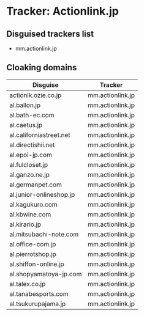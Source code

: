 # Tracker: Actionlink.jp

## Disguised trackers list

* mm.actionlink.jp

## Cloaking domains

| Disguise | Tracker |
| ---- | ---- |
| actionlk.ozie.co.jp | mm.actionlink.jp |
| al.ballon.jp | mm.actionlink.jp |
| al.bath-ec.com | mm.actionlink.jp |
| al.caetus.jp | mm.actionlink.jp |
| al.californiastreet.net | mm.actionlink.jp |
| al.directishii.net | mm.actionlink.jp |
| al.epoi-jp.com | mm.actionlink.jp |
| al.fulcloset.jp | mm.actionlink.jp |
| al.ganzo.ne.jp | mm.actionlink.jp |
| al.germanpet.com | mm.actionlink.jp |
| al.junior-onlineshop.jp | mm.actionlink.jp |
| al.kagukuro.com | mm.actionlink.jp |
| al.kbwine.com | mm.actionlink.jp |
| al.kirario.jp | mm.actionlink.jp |
| al.mitsubachi-note.com | mm.actionlink.jp |
| al.office-com.jp | mm.actionlink.jp |
| al.pierrotshop.jp | mm.actionlink.jp |
| al.shiffon-online.jp | mm.actionlink.jp |
| al.shopyamatoya-jp.com | mm.actionlink.jp |
| al.talex.co.jp | mm.actionlink.jp |
| al.tanabesports.com | mm.actionlink.jp |
| al.tsukurupajama.jp | mm.actionlink.jp |